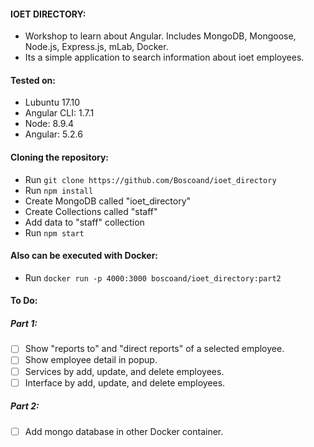 #### IOET DIRECTORY:
* Workshop to learn about Angular. Includes MongoDB, Mongoose, Node.js, Express.js, mLab, Docker.
* Its a simple application to search information about ioet employees.

#### Tested on:
* Lubuntu 17.10
* Angular CLI: 1.7.1
* Node: 8.9.4
* Angular: 5.2.6

#### Cloning the repository:
* Run `git clone https://github.com/Boscoand/ioet_directory`
* Run `npm install`
* Create MongoDB called "ioet_directory"
* Create Collections called "staff"
* Add data to "staff" collection
* Run `npm start`

#### Also can be executed with Docker:
* Run `docker run -p 4000:3000 boscoand/ioet_directory:part2`

#### To Do:
##### Part 1: 
- [ ] Show "reports to" and "direct reports" of a selected employee. 
- [ ] Show employee detail in popup.
- [ ] Services by add, update, and delete employees.
- [ ] Interface by add, update, and delete employees.
##### Part 2: 
- [ ] Add mongo database in other Docker container.

